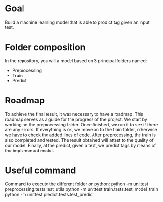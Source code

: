 # Goal

Build a machine learning model that is able to prodict tag given an input test. 

# Folder composition
In the repository, you will a model based on 3 principal folders named:
 - Preprocessing
 - Train
 - Predict

# Roadmap 

To achieve the final result, it was necessary to have a roadmap. This roadmap serves as a guide for the progress of the project. 
We start by working on the preprocessing folder. Once finished, we run it to see if there are any errors. If everything is ok, we move on to the train folder, otherwise we have to check the added lines of code. After preprocessing, the train is also completed and tested. The result obtained will attest to the quality of our model. Finally, at the predict, given a text, we predict tags by means of the implemented model. 


# Useful command

Command to execute the different folder on python:
python -m unittest preprocessing.tests.test_utils
python -m unittest train.tests.test_model_train
python -m unittest predict.tests.test_predict
